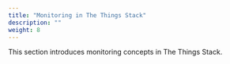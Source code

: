 ```yaml
---
title: "Monitoring in The Things Stack"
description: ""
weight: 8
---
```


This section introduces monitoring concepts in The Things Stack.
